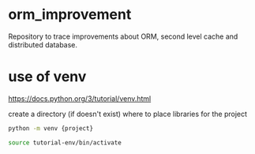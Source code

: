 # orm_improvement

Repository to trace improvements about ORM, second level cache and distributed database.

# use of venv

https://docs.python.org/3/tutorial/venv.html

create a directory (if doesn't exist) where to place libraries for the project 
```bash
python -m venv {project}
```

```bash
source tutorial-env/bin/activate
```
